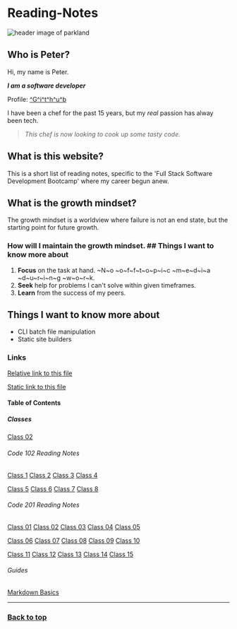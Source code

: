 # Reading-Notes  

![header image of parkland](https://media.discordapp.net/attachments/914902361246416966/915747141023068180/unknown.png)  

## Who is Peter?  

Hi, my name is Peter.  

***I am a software developer***  

Profile: [^G^i^t^h^u^b](https://github.com/AddPCB)  

I have been a chef for the past 15 years, but my *real* passion has alway been tech.  

> *This chef is now looking to cook up some tasty code.*  

## What is this website?  

This is a short list of reading notes, specific to the 'Full Stack Software Development Bootcamp' where my career begun anew.  

## What is the growth mindset?  

The growth mindset is a worldview where failure is not an end state, but the starting point for future growth.  

### How will I maintain the growth mindset.  ## Things I want to know more about

1. **Focus** on the task at hand. ~N~o ~o~f~f~t~o~p~i~c ~m~e~d~i~a ~d~u~r~i~n~g ~w~o~r~k.  
2. **Seek** help for problems I can't solve within given timeframes.  
3. **Learn** from the success of my peers.  

## Things I want to know more about  

- CLI batch file manipulation
- Static site builders

### Links  

[Relative link to this file](README.md)  

[Static link to this file](https://addpcb.github.io/reading-notes/README)

#### Table of Contents  

##### Classes  

[Class 02](class-02.md)  

###### Code 102 Reading Notes

[Class 1](class-102/class-01.md) [Class 2](class-102/class-02.md) [Class 3](class-102/class-03.md) [Class 4](class-102/class-04.md)  

[Class 5](class-102/class-05.md) [Class 6](class-102/class-06.md) [Class 7](class-102/class-07.md) [Class 8](class-102/class-08.md)

###### Code 201 Reading Notes

[Class 01](class-201/class-01.md) [Class 02](class-201/class-02.md) [Class 03](class-201/class-03.md) [Class 04](class-201/class-04.md) [Class 05](class-201/class-05.md)

[Class 06](class-201/class-06.md) [Class 07](class-201/class-07.md) [Class 08](class-201/class-08.md) [Class 09](class-201/class-09.md) [Class 10](class-201/class-10.md)

[Class 11](class-201/class-11.md) [Class 12](class-201/class-12.md) [Class 13](class-201/class-13.md) [Class 14](class-201/class-14.md) [Class 15](class-201/class-15.md)

###### Guides

[Markdown Basics](basics.md)  

---

### [Back to top](Readme.md)  
